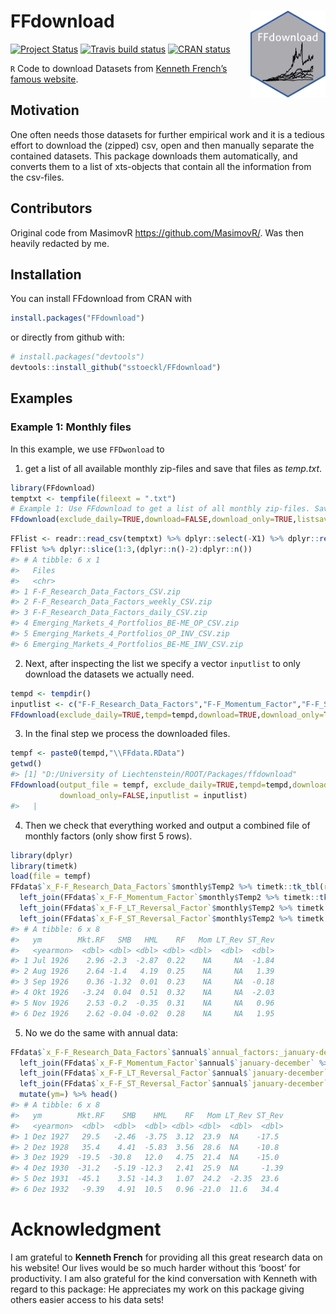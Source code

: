 
<!-- README.md is generated from README.Rmd. Please edit that file -->

# FFdownload <a href='https://github.com/sstoeckl/FFdownload'><img src='man/figures/logo.png' align="right" height="139" /></a>

<!-- badges: start -->

[![Project
Status](https://www.repostatus.org/badges/latest/active.svg)](https://www.repostatus.org/#active)
[![Travis build
status](https://travis-ci.org/sstoeckl/ffdownload.svg?branch=master)](https://travis-ci.org/sstoeckl/ffdownload)
[![CRAN
status](https://www.r-pkg.org/badges/version/FFdownload)](https://CRAN.R-project.org/package=FFdownload)
<!-- badges: end -->

`R` Code to download Datasets from [Kenneth French’s famous
website](http://mba.tuck.dartmouth.edu/pages/faculty/ken.french/data_library.html).

## Motivation

One often needs those datasets for further empirical work and it is a
tedious effort to download the (zipped) csv, open and then manually
separate the contained datasets. This package downloads them
automatically, and converts them to a list of xts-objects that contain
all the information from the csv-files.

## Contributors

Original code from MasimovR <https://github.com/MasimovR/>. Was then
heavily redacted by me.

## Installation

You can install FFdownload from CRAN with

``` r
install.packages("FFdownload")
```

or directly from github with:

``` r
# install.packages("devtools")
devtools::install_github("sstoeckl/FFdownload")
```

## Examples

### Example 1: Monthly files

In this example, we use `FFDwonload` to

1.  get a list of all available monthly zip-files and save that files as
    *temp.txt*.

``` r
library(FFdownload)
temptxt <- tempfile(fileext = ".txt")
# Example 1: Use FFdownload to get a list of all monthly zip-files. Save that list as temptxt.
FFdownload(exclude_daily=TRUE,download=FALSE,download_only=TRUE,listsave=temptxt)
```

``` r
FFlist <- readr::read_csv(temptxt) %>% dplyr::select(-X1) %>% dplyr::rename(Files=x)
FFlist %>% dplyr::slice(1:3,(dplyr::n()-2):dplyr::n())
#> # A tibble: 6 x 1
#>   Files                                          
#>   <chr>                                          
#> 1 F-F_Research_Data_Factors_CSV.zip              
#> 2 F-F_Research_Data_Factors_weekly_CSV.zip       
#> 3 F-F_Research_Data_Factors_daily_CSV.zip        
#> 4 Emerging_Markets_4_Portfolios_BE-ME_OP_CSV.zip 
#> 5 Emerging_Markets_4_Portfolios_OP_INV_CSV.zip   
#> 6 Emerging_Markets_4_Portfolios_BE-ME_INV_CSV.zip
```

2.  Next, after inspecting the list we specify a vector `inputlist` to
    only download the datasets we actually need.

``` r
tempd <- tempdir()
inputlist <- c("F-F_Research_Data_Factors","F-F_Momentum_Factor","F-F_ST_Reversal_Factor","F-F_LT_Reversal_Factor")
FFdownload(exclude_daily=TRUE,tempd=tempd,download=TRUE,download_only=TRUE,inputlist=inputlist)
```

3.  In the final step we process the downloaded files.

``` r
tempf <- paste0(tempd,"\\FFdata.RData")
getwd()
#> [1] "D:/University of Liechtenstein/ROOT/Packages/ffdownload"
FFdownload(output_file = tempf, exclude_daily=TRUE,tempd=tempd,download=FALSE,
           download_only=FALSE,inputlist = inputlist)
#>   |                                                                              |                                                                      |   0%  |                                                                              |==================                                                    |  25%  |                                                                              |===================================                                   |  50%  |                                                                              |====================================================                  |  75%  |                                                                              |======================================================================| 100%
```

4.  Then we check that everything worked and output a combined file of
    monthly factors (only show first 5 rows).

``` r
library(dplyr)
library(timetk)
load(file = tempf)
FFdata$`x_F-F_Research_Data_Factors`$monthly$Temp2 %>% timetk::tk_tbl(rename_index = "ym") %>%
  left_join(FFdata$`x_F-F_Momentum_Factor`$monthly$Temp2 %>% timetk::tk_tbl(rename_index = "ym"),by="ym") %>%
  left_join(FFdata$`x_F-F_LT_Reversal_Factor`$monthly$Temp2 %>% timetk::tk_tbl(rename_index = "ym"),by="ym") %>%
  left_join(FFdata$`x_F-F_ST_Reversal_Factor`$monthly$Temp2 %>% timetk::tk_tbl(rename_index = "ym"),by="ym") %>% head()
#> # A tibble: 6 x 8
#>   ym        Mkt.RF   SMB   HML    RF   Mom LT_Rev ST_Rev
#>   <yearmon>  <dbl> <dbl> <dbl> <dbl> <dbl>  <dbl>  <dbl>
#> 1 Jul 1926    2.96 -2.3  -2.87  0.22    NA     NA  -1.84
#> 2 Aug 1926    2.64 -1.4   4.19  0.25    NA     NA   1.39
#> 3 Sep 1926    0.36 -1.32  0.01  0.23    NA     NA  -0.18
#> 4 Okt 1926   -3.24  0.04  0.51  0.32    NA     NA  -2.03
#> 5 Nov 1926    2.53 -0.2  -0.35  0.31    NA     NA   0.96
#> 6 Dez 1926    2.62 -0.04 -0.02  0.28    NA     NA   1.95
```

5.  No we do the same with annual data:

``` r
FFdata$`x_F-F_Research_Data_Factors`$annual$`annual_factors:_january-december` %>% timetk::tk_tbl(rename_index = "ym") %>%
  left_join(FFdata$`x_F-F_Momentum_Factor`$annual$`january-december` %>% timetk::tk_tbl(rename_index = "ym"),by="ym") %>%
  left_join(FFdata$`x_F-F_LT_Reversal_Factor`$annual$`january-december` %>% timetk::tk_tbl(rename_index = "ym"),by="ym") %>%
  left_join(FFdata$`x_F-F_ST_Reversal_Factor`$annual$`january-december` %>% timetk::tk_tbl(rename_index = "ym"),by="ym") %>%
  mutate(ym=) %>% head()
#> # A tibble: 6 x 8
#>   ym        Mkt.RF    SMB    HML    RF   Mom LT_Rev ST_Rev
#>   <yearmon>  <dbl>  <dbl>  <dbl> <dbl> <dbl>  <dbl>  <dbl>
#> 1 Dez 1927   29.5   -2.46  -3.75  3.12  23.9  NA    -17.5 
#> 2 Dez 1928   35.4    4.41  -5.83  3.56  28.6  NA    -10.8 
#> 3 Dez 1929  -19.5  -30.8   12.0   4.75  21.4  NA    -15.0 
#> 4 Dez 1930  -31.2   -5.19 -12.3   2.41  25.9  NA     -1.39
#> 5 Dez 1931  -45.1    3.51 -14.3   1.07  24.2  -2.35  23.6 
#> 6 Dez 1932   -9.39   4.91  10.5   0.96 -21.0  11.6   34.4
```

# Acknowledgment

I am grateful to **Kenneth French** for providing all this great
research data on his website! Our lives would be so much harder without
this ‘boost’ for productivity. I am also grateful for the kind
conversation with Kenneth with regard to this package: He appreciates my
work on this package giving others easier access to his data sets!
